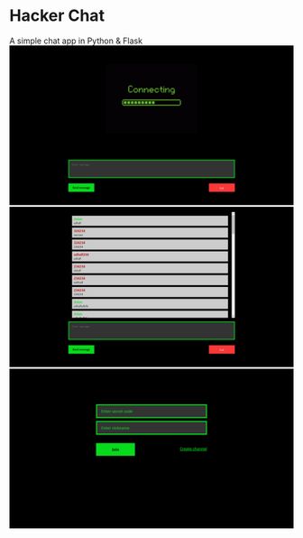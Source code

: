 # Hacker Chat
A simple chat app in Python & Flask
![alt text](screen1.png)
![alt text](screen2.png)
![alt text](screen3.png)

